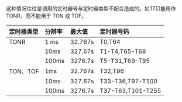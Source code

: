 这种情况往往是调用的定时器号与定时器类型不配合造成的。如T7只能用作 TONR，而不能用于 TON 或 TOF。





| 定时器类型 | 分辨率 | 最大值 | 定时器号码 |
| :--- | :--- | :--- | :--- |
| TONR | 1 ms | 32.767s | T0,T64 |
|  | 10ms | 327.67s | T1-T4,T65-T68 |
|  | 100ms | 3276.7s | T5-T31,T69-T95 |
| TON、TOF | 1ms | 32.767s | T32,T96 |
|  | 10ms | 327.67s | T33-T36,T97-T100 |
|  | 100ms | 3276.7s | T37-T63,T101-T255 |




